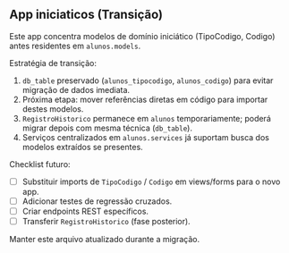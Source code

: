 ## App iniciaticos (Transição)

Este app concentra modelos de domínio iniciático (TipoCodigo, Codigo) antes residentes em `alunos.models`.

Estratégia de transição:
1. `db_table` preservado (`alunos_tipocodigo`, `alunos_codigo`) para evitar migração de dados imediata.
2. Próxima etapa: mover referências diretas em código para importar destes modelos.
3. `RegistroHistorico` permanece em `alunos` temporariamente; poderá migrar depois com mesma técnica (`db_table`).
4. Serviços centralizados em `alunos.services` já suportam busca dos modelos extraídos se presentes.

Checklist futuro:
- [ ] Substituir imports de `TipoCodigo` / `Codigo` em views/forms para o novo app.
- [ ] Adicionar testes de regressão cruzados.
- [ ] Criar endpoints REST específicos.
- [ ] Transferir `RegistroHistorico` (fase posterior).

Manter este arquivo atualizado durante a migração.
